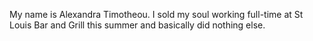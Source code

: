 My name is Alexandra Timotheou. I sold my soul working full-time at St Louis Bar and Grill this summer and basically did nothing else.
